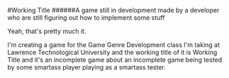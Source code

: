 #Working Title
######A game still in development made by a developer who are still figuring out how to implement some stuff

Yeah, that's pretty much it.

I'm creating a game for the Game Genre Development class I'm taking at Lawrence Technological University and the working title of it is Working Title and it's an incomplete game about an incomplete game being tested by some smartass player playing as a smartass tester.